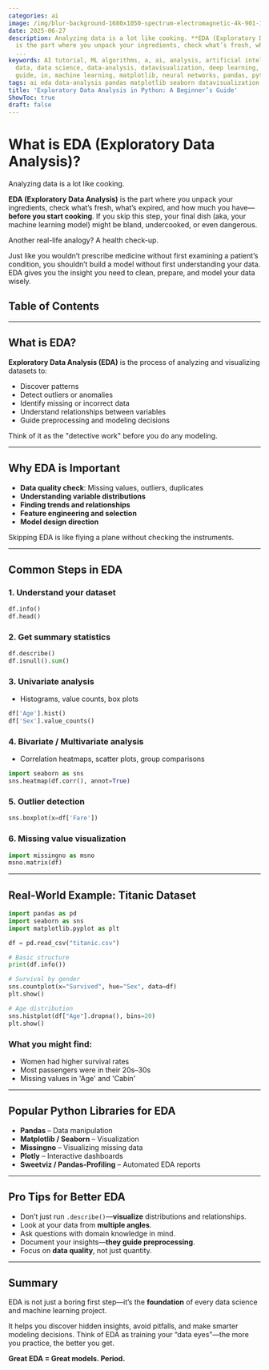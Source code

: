```yaml
---
categories: ai
image: /img/blur-background-1680x1050-spectrum-electromagnetic-4k-901-1.jpg
date: 2025-06-27
description: Analyzing data is a lot like cooking. **EDA (Exploratory Data Analysis)**
  is the part where you unpack your ingredients, check what’s fresh, what’s expired,
  ...
keywords: AI tutorial, ML algorithms, a, ai, analysis, artificial intelligence, beginner,
  data, data science, data-analysis, datavisualization, deep learning, eda, exploratory,
  guide, in, machine learning, matplotlib, neural networks, pandas, python, s, seaborn
tags: ai eda data-analysis pandas matplotlib seaborn datavisualization python
title: 'Exploratory Data Analysis in Python: A Beginner’s Guide'
ShowToc: true
draft: false
---
```

# What is EDA (Exploratory Data Analysis)?

Analyzing data is a lot like cooking.

**EDA (Exploratory Data Analysis)** is the part where you unpack your ingredients, check what’s fresh, what’s expired, and how much you have—**before you start cooking**. If you skip this step, your final dish (aka, your machine learning model) might be bland, undercooked, or even dangerous.

Another real-life analogy? A health check-up.

Just like you wouldn’t prescribe medicine without first examining a patient’s condition, you shouldn’t build a model without first understanding your data. EDA gives you the insight you need to clean, prepare, and model your data wisely.

## Table of Contents
---
## What is EDA?

**Exploratory Data Analysis (EDA)** is the process of analyzing and visualizing datasets to:

- Discover patterns
- Detect outliers or anomalies
- Identify missing or incorrect data
- Understand relationships between variables
- Guide preprocessing and modeling decisions

Think of it as the "detective work" before you do any modeling.

---

## Why EDA is Important

- **Data quality check**: Missing values, outliers, duplicates  
- **Understanding variable distributions**  
- **Finding trends and relationships**  
- **Feature engineering and selection**  
- **Model design direction**

Skipping EDA is like flying a plane without checking the instruments.

---

## Common Steps in EDA

### 1. Understand your dataset
```python
df.info()
df.head()
````

### 2. Get summary statistics

```python
df.describe()
df.isnull().sum()
```

### 3. Univariate analysis

* Histograms, value counts, box plots

```python
df['Age'].hist()
df['Sex'].value_counts()
```

### 4. Bivariate / Multivariate analysis

* Correlation heatmaps, scatter plots, group comparisons

```python
import seaborn as sns
sns.heatmap(df.corr(), annot=True)
```

### 5. Outlier detection

```python
sns.boxplot(x=df['Fare'])
```

### 6. Missing value visualization

```python
import missingno as msno
msno.matrix(df)
```

---

## Real-World Example: Titanic Dataset

```python
import pandas as pd
import seaborn as sns
import matplotlib.pyplot as plt

df = pd.read_csv("titanic.csv")

# Basic structure
print(df.info())

# Survival by gender
sns.countplot(x="Survived", hue="Sex", data=df)
plt.show()

# Age distribution
sns.histplot(df["Age"].dropna(), bins=20)
plt.show()
```

### What you might find:

* Women had higher survival rates
* Most passengers were in their 20s–30s
* Missing values in 'Age' and 'Cabin'

---

## Popular Python Libraries for EDA

* **Pandas** – Data manipulation
* **Matplotlib / Seaborn** – Visualization
* **Missingno** – Visualizing missing data
* **Plotly** – Interactive dashboards
* **Sweetviz / Pandas-Profiling** – Automated EDA reports

---

## Pro Tips for Better EDA

* Don’t just run `.describe()`—**visualize** distributions and relationships.
* Look at your data from **multiple angles**.
* Ask questions with domain knowledge in mind.
* Document your insights—**they guide preprocessing**.
* Focus on **data quality**, not just quantity.

---

## Summary

EDA is not just a boring first step—it’s the **foundation** of every data science and machine learning project.

It helps you discover hidden insights, avoid pitfalls, and make smarter modeling decisions. Think of EDA as training your “data eyes”—the more you practice, the better you get.

**Great EDA = Great models. Period.**